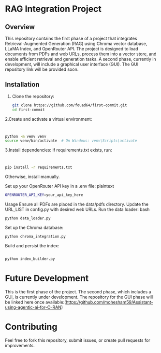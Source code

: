 # RAG Integration Project

## Overview
This repository contains the first phase of a project that integrates Retrieval-Augmented Generation (RAG) using Chroma vector database, LLaMA Index, and OpenRouter API. The project is designed to load documents from PDFs and web URLs, process them into a vector store, and enable efficient retrieval and generation tasks. A second phase, currently in development, will include a graphical user interface (GUI). The GUI repository link will be provided soon.

## Installation
1. Clone the repository:
   ```bash
   git clone https://github.com/fouad64/first-commit.git
   cd first-commit
2.Create and activate a virtual environment:
```bash


python -m venv venv
source venv/bin/activate  # On Windows: venv\Scripts\activate
`````

3.Install dependencies:
If requirements.txt exists, run:
```bash


pip install -r requirements.txt
`````
Otherwise, install manually.


Set up your OpenRouter API key in a .env file:
plaintext
```bash
OPENROUTER_API_KEY=your_api_key_here
`````
Usage
Ensure all PDFs are placed in the data/pdfs directory.
Update the URL_LIST in config.py with desired web URLs.
Run the data loader:
bash

```bash
python data_loader.py
`````
Set up the Chroma database:
```bash
python chroma_integration.py
`````
Build and persist the index:
```bash

python index_builder.py
`````
# Future Development
This is the first phase of the project. The second phase, which includes a GUI, is currently under development. The repository for the GUI phase will be linked here once available:(https://github.com/mohesham59/Assistant-using-agentic-ai-for-O-RAN)



# Contributing
Feel free to fork this repository, submit issues, or create pull requests for improvements.
